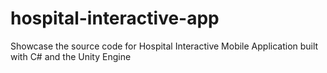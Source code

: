 # hospital-interactive-app
Showcase the source code for Hospital Interactive Mobile Application built with C# and the Unity Engine
